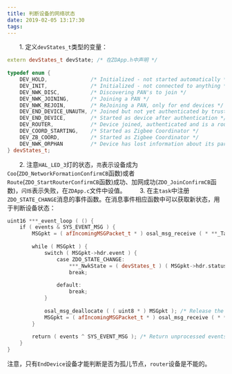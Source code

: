 ```yaml
---
title: 判断设备的网络状态
date: 2019-02-05 13:17:30
tags:
---
```

&emsp;&emsp;1. 定义`devStates_t`类型的变量：

``` cpp
extern devStates_t devState; /* 在ZDApp.h中声明 */
​
typedef enum {
    DEV_HOLD,              /* Initialized - not started automatically */
    DEV_INIT,              /* Initialized - not connected to anything */
    DEV_NWK_DISC,          /* Discovering PAN's to join */
    DEV_NWK_JOINING,       /* Joining a PAN */
    DEV_NWK_REJOIN,        /* ReJoining a PAN, only for end devices */
    DEV_END_DEVICE_UNAUTH, /* Joined but not yet authenticated by trust center */
    DEV_END_DEVICE,        /* Started as device after authentication */
    DEV_ROUTER,            /* Device joined, authenticated and is a router */
    DEV_COORD_STARTING,    /* Started as Zigbee Coordinator */
    DEV_ZB_COORD,          /* Started as Zigbee Coordinator */
    DEV_NWK_ORPHAN         /* Device has lost information about its parent */
} devStates_t;
```

&emsp;&emsp;2. 注意`HAL_LED_3`灯的状态，`亮`表示设备成为`Coo`(`ZDO_NetworkFormationConfirmCB`函数)或者`Route`(`ZDO_StartRouterConfirmCB`函数)成功、加网成功(`ZDO_JoinConfirmCB`函数)，`闪烁`表示失败，在`ZDApp.c`文件中设值。
&emsp;&emsp;3. 在主`task`中注册`ZDO_STATE_CHANGE`消息的事件函数。在消息事件相应函数中可以获取新状态，用于判断设备状态：

``` cpp
uint16 ***_event_loop ( () {
    if ( events & SYS_EVENT_MSG ) {
        MSGpkt = ( afIncomingMSGPacket_t * ) osal_msg_receive ( * **_TaskID );
​
        while ( MSGpkt ) {
            switch ( MSGpkt->hdr.event ) {
                case ZDO_STATE_CHANGE:
                    ***_NwkState = ( devStates_t ) ( MSGpkt->hdr.status );
                    break;
​
                default:
                    break;
            }
​
            osal_msg_deallocate ( ( uint8 * ) MSGpkt ); /* Release the memory */
            MSGpkt = ( afIncomingMSGPacket_t * ) osal_msg_receive ( * **_TaskID ); /* Next */
        }
​
        return ( events ^ SYS_EVENT_MSG ); /* Return unprocessed events */
    }
}
```

注意，只有`EndDevice`设备才能判断是否为孤儿节点，`router`设备是不能的。